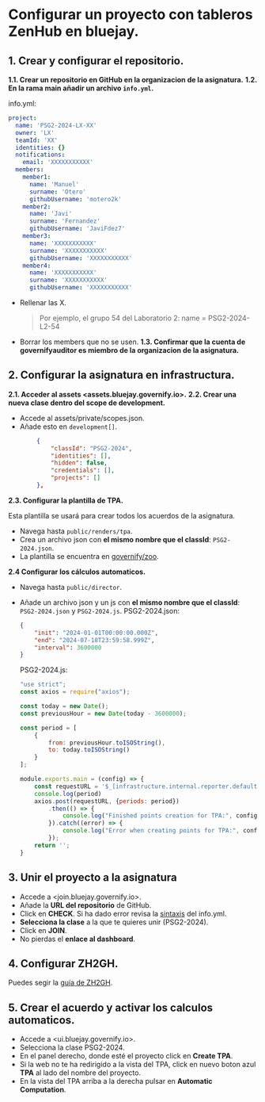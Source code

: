 
# Configurar un proyecto con tableros ZenHub en bluejay.

## 1. Crear y configurar el repositorio.
**1.1. Crear un repositorio en GitHub en la organizacion de la asignatura.**
**1.2. En la rama main añadir un archivo `info.yml`.**

info.yml:
```yaml
project:
  name: 'PSG2-2024-LX-XX'
  owner: 'LX'
  teamId: 'XX'
  identities: {}
  notifications:
    email: 'XXXXXXXXXXX'
  members:
    member1:
      name: 'Manuel'
      surname: 'Otero' 
      githubUsername: 'motero2k'
    member2:
      name: 'Javi'
      surname: 'Fernandez' 
      githubUsername: 'JaviFdez7'
    member3:
      name: 'XXXXXXXXXXX'
      surname: 'XXXXXXXXXXX' 
      githubUsername: 'XXXXXXXXXXX'
    member4:
      name: 'XXXXXXXXXXX'
      surname: 'XXXXXXXXXXX' 
      githubUsername: 'XXXXXXXXXXX'
```

- Rellenar las X.
    > Por ejemplo, el grupo 54 del Laboratorio 2:
    > name = PSG2-2024-L2-54
- Borrar los members que no se usen.
**1.3. Confirmar que la cuenta de governifyauditor es miembro de la organizacion de la asignatura.**

## 2. Configurar la asignatura en infrastructura.
**2.1. Acceder al assets <assets.bluejay.governify.io>.**
**2.2. Crear una nueva clase dentro del scope de development.**
- Accede al assets/private/scopes.json.
- Añade esto en `development[]`.
```json
        {
            "classId": "PSG2-2024",
            "identities": [],
            "hidden": false,
            "credentials": [],
            "projects": []
        },
```
**2.3. Configurar la plantilla de TPA.**

Esta plantilla se usará para crear todos los acuerdos de la asignatura.
- Navega hasta `public/renders/tpa`.
- Crea un archivo json con **el mismo nombre que el classId**: `PSG2-2024.json`.
- La plantilla se encuentra en [governify/zoo](https://github.com/governify/zoo/blob/main/bluejay/tpa/seville/PSG2-2223/v0.3/tpa-seville-PSG2-2223-v0.3-PROD.json).

**2.4 Configurar los cálculos automaticos.**

- Navega hasta `public/director`.
- Añade un archivo json y un js con **el mismo nombre que el classId**: `PSG2-2024.json` y `PSG2-2024.js`.
    PSG2-2024.json:
    ```json 
    {
        "init": "2024-01-01T00:00:00.000Z",
        "end": "2024-07-18T23:59:58.999Z",
        "interval": 3600000
    }
    ```

    PSG2-2024.js:
    ```js
    "use strict";
    const axios = require("axios");

    const today = new Date();
    const previousHour = new Date(today - 3600000);

    const period = [
        {
            from: previousHour.toISOString(),
            to: today.toISOString()
        }
    ];

    module.exports.main = (config) => {
        const requestURL = '$_[infrastructure.internal.reporter.default]/api/v4/contracts/' + config.agreementId + '/createPointsFromPeriods';
        console.log(period)
        axios.post(requestURL, {periods: period})
            .then(() => {
                console.log("Finished points creation for TPA:", config.agreementId);
            }).catch((error) => {
                console.log("Error when creating points for TPA:", config.agreementId, "\n", error);
            });
        return '';
    }


    ```

## 3. Unir el proyecto a la asignatura

- Accede a <join.bluejay.governify.io>.
- Añade la **URL del repositorio** de GitHub.
- Click en **CHECK**. Si ha dado error revisa la [sintaxis](https://www.yamllint.com/) del info.yml.
- **Selecciona la clase** a la que te quieres unir (PSG2-2024).
- Click en **JOIN**.
- No pierdas el **enlace al dashboard**.

## 4.  Configurar ZH2GH.

Puedes segir la [guía de ZH2GH](https://docs.governify.io/development/services/zh2gh).

## 5. Crear el acuerdo y activar los calculos automaticos.

- Accede a <ui.bluejay.governify.io>.
- Selecciona la clase PSG2-2024.
- En el panel derecho, donde esté el proyecto click en **Create TPA**.
- Si la web no te ha redirigido a la vista del TPA, click en nuevo boton azul **TPA** al lado del nombre del proyecto.
- En la vista del TPA arriba a la derecha pulsar en **Automatic Computation**.
